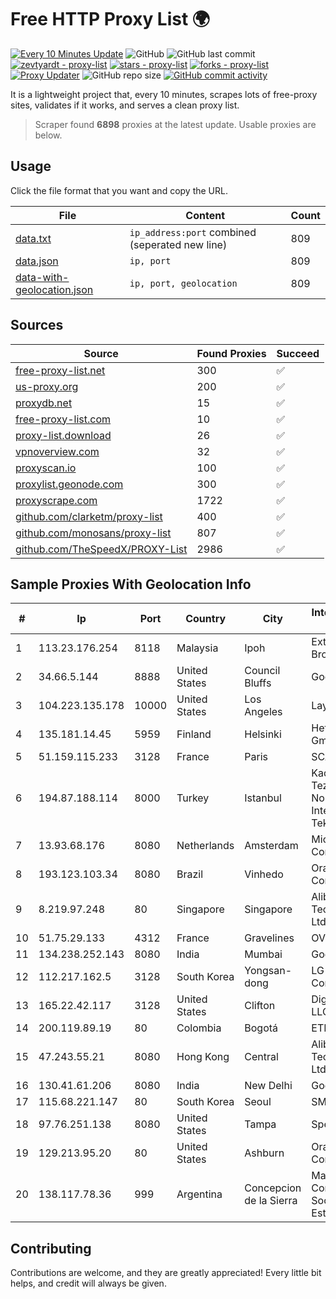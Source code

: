 
# Free HTTP Proxy List 🌍

[![Every 10 Minutes Update](https://github.com/mertguvencli/http-proxy-list/actions/workflows/main.yml/badge.svg?branch=main)](https://github.com/mertguvencli/http-proxy-list/actions/workflows/main.yml)
![GitHub](https://img.shields.io/github/license/mertguvencli/http-proxy-list)
![GitHub last commit](https://img.shields.io/github/last-commit/mertguvencli/http-proxy-list)
[![zevtyardt - proxy-list](https://img.shields.io/static/v1?label=zevtyardt&message=proxy-list&color=blue&logo=github)](https://github.com/zevtyardt/proxy-list "Go to GitHub repo")
[![stars - proxy-list](https://img.shields.io/github/stars/zevtyardt/proxy-list?style=social)](https://github.com/zevtyardt/proxy-list)
[![forks - proxy-list](https://img.shields.io/github/forks/zevtyardt/proxy-list?style=social)](https://github.com/zevtyardt/proxy-list)
[![Proxy Updater](https://github.com/zevtyardt/proxy-list/workflows/Proxy%20Updater/badge.svg)](https://github.com/zevtyardt/proxy-list/actions?query=workflow:"Proxy+Updater")
![GitHub repo size](https://img.shields.io/github/repo-size/zevtyardt/proxy-list)
[![GitHub commit activity](https://img.shields.io/github/commit-activity/m/zevtyardt/proxy-list?logo=commits)](https://github.com/zevtyardt/proxy-list/commits/main)

It is a lightweight project that, every 10 minutes, scrapes lots of free-proxy sites, validates if it works, and serves a clean proxy list.

> Scraper found **6898** proxies at the latest update. Usable proxies are below.

## Usage

Click the file format that you want and copy the URL.

|File|Content|Count|
|----|-------|-----|
|[data.txt](https://raw.githubusercontent.com/mertguvencli/http-proxy-list/main/proxy-list/data.txt)|`ip_address:port` combined (seperated new line)|809|
|[data.json](https://raw.githubusercontent.com/mertguvencli/http-proxy-list/main/proxy-list/data.json)|`ip, port`|809|
|[data-with-geolocation.json](https://raw.githubusercontent.com/mertguvencli/http-proxy-list/main/proxy-list/data-with-geolocation.json)|`ip, port, geolocation`|809|

## Sources

|Source|Found Proxies|Succeed|
|------|-------------|-------|
|[free-proxy-list.net](https://free-proxy-list.net)|300|✅|
|[us-proxy.org](https://www.us-proxy.org)|200|✅|
|[proxydb.net](http://proxydb.net)|15|✅|
|[free-proxy-list.com](https://free-proxy-list.com/?page=&port=&type%5B%5D=http&type%5B%5D=https&up_time=0&search=Search)|10|✅|
|[proxy-list.download](https://www.proxy-list.download/HTTP)|26|✅|
|[vpnoverview.com](https://vpnoverview.com/privacy/anonymous-browsing/free-proxy-servers)|32|✅|
|[proxyscan.io](https://www.proxyscan.io)|100|✅|
|[proxylist.geonode.com](https://proxylist.geonode.com/api/proxy-list?limit=300&page=1&sort_by=lastChecked&sort_type=desc&protocols=http,https)|300|✅|
|[proxyscrape.com](https://api.proxyscrape.com/v2/?request=displayproxies&protocol=http&timeout=10000&country=all&ssl=all&anonymity=all)|1722|✅|
|[github.com/clarketm/proxy-list](https://raw.githubusercontent.com/clarketm/proxy-list/master/proxy-list-raw.txt)|400|✅|
|[github.com/monosans/proxy-list](https://raw.githubusercontent.com/monosans/proxy-list/main/proxies/http.txt)|807|✅|
|[github.com/TheSpeedX/PROXY-List](https://raw.githubusercontent.com/TheSpeedX/PROXY-List/master/http.txt)|2986|✅|


## Sample Proxies With Geolocation Info

|#|Ip|Port|Country|City|Internet Service Provider|
|-|--|----|-------|----|-------------------------|
|1|113.23.176.254|8118|Malaysia|Ipoh|Extreme Broadband|
|2|34.66.5.144|8888|United States|Council Bluffs|Google LLC|
|3|104.223.135.178|10000|United States|Los Angeles|LayerHost|
|4|135.181.14.45|5959|Finland|Helsinki|Hetzner Online GmbH|
|5|51.159.115.233|3128|France|Paris|SCALEWAY|
|6|194.87.188.114|8000|Turkey|Istanbul|Kadir Huseyin Tezcan Nosspeed Internet Teknolojileri|
|7|13.93.68.176|8080|Netherlands|Amsterdam|Microsoft Corporation|
|8|193.123.103.34|8080|Brazil|Vinhedo|Oracle Corporation|
|9|8.219.97.248|80|Singapore|Singapore|Alibaba (US) Technology Co., Ltd.|
|10|51.75.29.133|4312|France|Gravelines|OVH SAS|
|11|134.238.252.143|8080|India|Mumbai|Google LLC|
|12|112.217.162.5|3128|South Korea|Yongsan-dong|LG DACOM Corporation|
|13|165.22.42.117|3128|United States|Clifton|DigitalOcean, LLC|
|14|200.119.89.19|80|Colombia|Bogotá|ETB - Colombia|
|15|47.243.55.21|8080|Hong Kong|Central|Alibaba (US) Technology Co., Ltd.|
|16|130.41.61.206|8080|India|New Delhi|Google LLC|
|17|115.68.221.147|80|South Korea|Seoul|SMILESERV|
|18|97.76.251.138|8080|United States|Tampa|Spectrum|
|19|129.213.95.20|80|United States|Ashburn|Oracle Corporation|
|20|138.117.78.36|999|Argentina|Concepcion de la Sierra|Marandu Comunicaciones Sociedad Del Estado|



## Contributing

Contributions are welcome, and they are greatly appreciated! Every
little bit helps, and credit will always be given.

